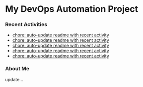 # My DevOps Automation Project

### Recent Activities
<!-- activity:START -->
- [chore: auto-update readme with recent activity](https://github.com/kaigiii/mybowling-app/commit/c5f62bc535228eed99da844fead7868e7836b873)
- [chore: auto-update readme with recent activity](https://github.com/kaigiii/mybowling-app/commit/d81eb47f96fd315ad6150b4e9332c780554d929c)
- [chore: auto-update readme with recent activity](https://github.com/kaigiii/mybowling-app/commit/fc4a99778027c77e8a980443ef67c121a68ab15d)
- [chore: auto-update readme with recent activity](https://github.com/kaigiii/mybowling-app/commit/6cfe47220d69f57046796f1787dfeefdf85a62f7)
- [chore: auto-update readme with recent activity](https://github.com/kaigiii/mybowling-app/commit/4faf6e741b061f18e8378bcfd23f6a16660dabba)
<!-- activity:END -->

### About Me
<!-- MYLINKS:START -->
<!-- MYLINKS:END -->

update...
